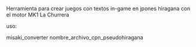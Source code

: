 Herramienta para crear juegos con textos in-game en jpones hiragana con el motor MK1 La Churrera

uso:

misaki_converter nombre_archivo_cpn_pseudohiragana
